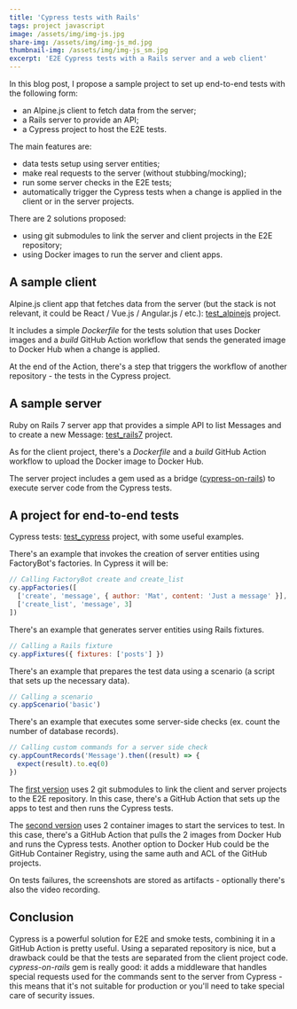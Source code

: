 ```yaml
---
title: 'Cypress tests with Rails'
tags: project javascript
image: /assets/img/img-js.jpg
share-img: /assets/img/img-js_md.jpg
thumbnail-img: /assets/img/img-js_sm.jpg
excerpt: 'E2E Cypress tests with a Rails server and a web client'
---
```


In this blog post, I propose a sample project to set up end-to-end tests with the following form:
- an Alpine.js client to fetch data from the server;
- a Rails server to provide an API;
- a Cypress project to host the E2E tests.

The main features are:
- data tests setup using server entities;
- make real requests to the server (without stubbing/mocking);
- run some server checks in the E2E tests;
- automatically trigger the Cypress tests when a change is applied in the client or in the server projects.

There are 2 solutions proposed:
- using git submodules to link the server and client projects in the E2E repository;
- using Docker images to run the server and client apps.

## A sample client

Alpine.js client app that fetches data from the server (but the stack is not relevant, it could be React / Vue.js / Angular.js / etc.): [test_alpinejs](https://github.com/blocknotes/test_alpinejs) project.

It includes a simple _Dockerfile_ for the tests solution that uses Docker images and a _build_ GitHub Action workflow that sends the generated image to Docker Hub when a change is applied.

At the end of the Action, there's a step that triggers the workflow of another repository - the tests in the Cypress project.

## A sample server

Ruby on Rails 7 server app that provides a simple API to list Messages and to create a new Message: [test_rails7](https://github.com/blocknotes/test_rails7) project.

As for the client project, there's a _Dockerfile_ and a _build_ GitHub Action workflow to upload the Docker image to Docker Hub.

The server project includes a gem used as a bridge ([cypress-on-rails](https://github.com/shakacode/cypress-on-rails)) to execute server code from the Cypress tests.

## A project for end-to-end tests

Cypress tests: [test_cypress](https://github.com/blocknotes/test_cypress) project, with some useful examples.

There's an example that invokes the creation of server entities using FactoryBot's factories. In Cypress it will be:

```js
// Calling FactoryBot create and create_list
cy.appFactories([
  ['create', 'message', { author: 'Mat', content: 'Just a message' }],
  ['create_list', 'message', 3]
])
```

There's an example that generates server entities using Rails fixtures.

```js
// Calling a Rails fixture
cy.appFixtures({ fixtures: ['posts'] })
```

There's an example that prepares the test data using a scenario (a script that sets up the necessary data).

```js
// Calling a scenario
cy.appScenario('basic')
```

There's an example that executes some server-side checks (ex. count the number of database records).

```js
// Calling custom commands for a server side check
cy.appCountRecords('Message').then((result) => {
  expect(result).to.eq(0)
})
```

The [first version](https://github.com/blocknotes/test_cypress/tree/no_docker) uses 2 git submodules to link the client and server projects to the E2E repository. In this case, there's a GitHub Action that sets up the apps to test and then runs the Cypress tests.

The [second version](https://github.com/blocknotes/test_cypress) uses 2 container images to start the services to test. In this case, there's a GitHub Action that pulls the 2 images from Docker Hub and runs the Cypress tests.
Another option to Docker Hub could be the GitHub Container Registry, using the same auth and ACL of the GitHub projects.

On tests failures, the screenshots are stored as artifacts - optionally there's also the video recording.

## Conclusion

Cypress is a powerful solution for E2E and smoke tests, combining it in a GitHub Action is pretty useful.
Using a separated repository is nice, but a drawback could be that the tests are separated from the client project code.
_cypress-on-rails_ gem is really good: it adds a middleware that handles special requests used for the commands sent to the server from Cypress - this means that it's not suitable for production or you'll need to take special care of security issues.
